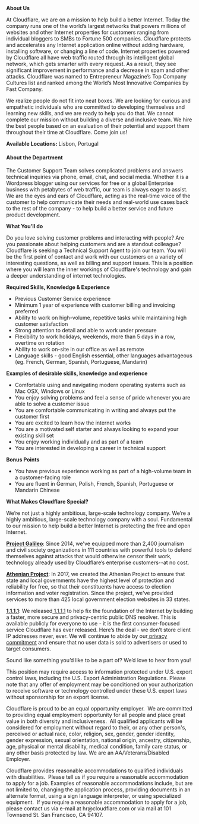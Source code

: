<div class="content-intro">
	<div><strong>About Us</strong></div>
	<div>
		<p>At Cloudflare, we are on a mission to help build a better Internet. Today the company runs one of the world’s largest networks that powers millions of websites and other Internet properties for customers ranging from individual bloggers to SMBs to Fortune 500 companies. Cloudflare protects and accelerates any Internet application online without adding hardware, installing software, or changing a line of code. Internet properties powered by Cloudflare all have web traffic routed through its intelligent global network, which gets smarter with every request. As a result, they see significant improvement in performance and a decrease in spam and other attacks. Cloudflare was named to Entrepreneur Magazine’s Top Company Cultures list and ranked among the World’s Most Innovative Companies by Fast Company.&nbsp;</p>
		<p><span style="font-weight: 400;">We realize people do not fit into neat boxes. We are looking for curious and empathetic individuals who are committed to developing themselves and learning new skills, and we are ready to help you do that. We cannot complete our mission without building a diverse and inclusive team. We hire the best people based on an evaluation of their potential and support them throughout their time at Cloudflare. Come join us!&nbsp;</span></p>
	</div>
</div>
<p><strong>Available Locations: </strong>Lisbon, Portugal&nbsp;</p>
<h4><strong>About the Department</strong></h4>
<p>The Customer Support Team solves complicated problems and answers technical inquiries via phone, email, chat, and social media. Whether it is a Wordpress blogger using our services for free or a global Enterprise business with petabytes of web traffic, our team is always eager to assist. We are the eyes and ears of Cloudflare, acting as the real-time voice of the customer to help communicate their needs and real-world use cases back to the rest of the company - to help build a better service and future product development.</p>
<p><strong>What You’ll do</strong></p>
<p>Do you love solving customer problems and interacting with people? Are you passionate about helping customers and are a standout colleague? Cloudflare is seeking a Technical Support Agent to join our team. You will be the first point of contact and work with our customers on a variety of interesting questions, as well as billing and support issues. This is a position where you will learn the inner workings of Cloudflare's technology and gain a deeper understanding of internet technologies.</p>
<p><strong>Required Skills, Knowledge &amp; Experience</strong></p>
<ul>
	<li>Previous Customer Service experience</li>
	<li>Minimum 1 year of experience with customer billing and invoicing preferred</li>
	<li>Ability to work on high-volume, repetitive tasks while maintaining high customer satisfaction</li>
	<li>Strong attention to detail and able to work under pressure</li>
	<li>Flexibility to work holidays, weekends, more than 5 days in a row, overtime on rotation</li>
	<li>Ability to work on-site in our office as well as remote</li>
	<li>Language skills - good English essential, other languages advantageous (eg. French, German, Spanish, Portuguese, Mandarin)&nbsp;&nbsp;&nbsp;</li>
</ul>
<p><strong>Examples of desirable skills, knowledge and experience</strong></p>
<ul>
	<li>Comfortable using and navigating modern operating systems such as Mac OSX, Windows or Linux</li>
	<li>You enjoy solving problems and feel a sense of pride whenever you are able to solve a customer issue</li>
	<li>You are comfortable communicating in writing and always put the customer first</li>
	<li>You are excited to learn how the internet works</li>
	<li>You are a motivated self starter and always looking to expand your existing skill set</li>
	<li>You enjoy working individually and as part of a team</li>
	<li>You are interested in developing a career in technical support&nbsp;</li>
</ul>
<p><strong>Bonus Points</strong></p>
<ul>
	<li>You have previous experience working as part of a high-volume team in a customer-facing role</li>
	<li>You are fluent in German, Polish, French, Spanish, Portuguese or Mandarin Chinese</li>
</ul>
<div class="content-conclusion">
	<p><strong>What Makes Cloudflare Special?</strong></p>
	<p><span style="font-weight: 400;">We’re not just a highly ambitious, large-scale technology company. We’re a highly ambitious, large-scale technology company with a soul. Fundamental to our mission to help build a better Internet is protecting the free and open Internet.</span></p>
	<p><a href="https://blog.cloudflare.com/protecting-free-expression-online/"><strong>Project Galileo</strong></a><span style="font-weight: 400;">: Since 2014, we've equipped more than 2,400 journalism and civil society organizations in 111 countries with powerful tools to defend themselves against attacks that would otherwise censor their work, technology already used by Cloudflare’s enterprise customers--at no cost.</span></p>
	<p><strong><a href="https://www.cloudflare.com/athenian/">Athenian Project</a></strong><span style="font-weight: 400;">: In 2017, we created the Athenian Project to ensure that state and local governments have the highest level of protection and reliability for free, so that their constituents have access to election information and voter registration. Since the project, we've provided services to more than 425 local government election websites in 33 states.</span></p>
	<p><a href="https://1.1.1.1/"><strong>1.1.1.1</strong></a><span style="font-weight: 400;">: We released</span><a href="https://1.1.1.1/"> <span style="font-weight: 400;">1.1.1.1</span></a><span style="font-weight: 400;"> to help fix the foundation of the Internet by building a faster, more secure and privacy-centric public DNS resolver. This is available publicly for everyone to use - it is the first consumer-focused service Cloudflare has ever released. Here’s the deal - we don’t store client IP addresses never, ever. We will continue to abide by our</span><a href="https://developers.cloudflare.com/1.1.1.1/privacy/public-dns-resolver"> privacy commitment</a><span style="font-weight: 400;"> and ensure that no user data is sold to advertisers or used to target consumers.</span></p>
	<p><span style="font-weight: 400;">Sound like something you’d like to be a part of? We’d love to hear from you!</span></p>
	<p><span style="font-weight: 400;">This position may require access to information protected under U.S. export control laws, including the U.S. Export Administration Regulations. Please note that any offer of employment may be conditioned on your authorization to receive software or technology controlled under these U.S. export laws without sponsorship for an export license.</span></p>
	<p><span style="font-weight: 400;">Cloudflare is proud to be an equal opportunity employer. &nbsp;We are committed to providing equal employment opportunity for all people and place great value in both diversity and inclusiveness. &nbsp;All qualified applicants will be considered for employment without regard to their, or any other person's, perceived or actual</span> <span style="font-weight: 400;">race, color, religion, sex, gender, gender identity, gender expression, sexual orientation, national origin, ancestry, citizenship, age, physical or mental disability, medical condition, family care status, or any other basis protected by law. </span><span style="font-weight: 400;">We are an AA/Veterans/Disabled Employer.</span></p>
	<p><span style="font-weight: 400;">Cloudflare provides reasonable accommodations to qualified individuals with disabilities. &nbsp;Please tell us if you require a reasonable accommodation to apply for a job. Examples of reasonable accommodations include, but are not limited to, changing the application process, providing documents in an alternate format, using a sign language interpreter, or using specialized equipment. &nbsp;If you require a reasonable accommodation to apply for a job, please contact us via e-mail at </span><span style="font-weight: 400;">hr@cloudflare.com</span><span style="font-weight: 400;"> or via mail at 101 Townsend St. San Francisco, CA 94107.</span></p>
</div>